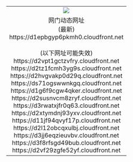 ﻿<table>
  <tr></tr>
  <tr><td colspan=2 align=center><img src="https://d1epbgyp6pkmh0.cloudfront.net/Up/oGate.jpg" /></td></tr>
  <tr><td colspan=2 align=center>网门动态网址<br/>(最新)
<br>https://d1epbgyp6pkmh0.cloudfront.net
<br/><br/>(以下网址可能失效)
<br>https://d2vpt1gctzvfry.cloudfront.net
<br>https://d2tz1fcmh3yg9s.cloudfront.net
<br>https://d2hvgvakp0d29q.cloudfront.net
<br>https://ds71ogswwnkgq.cloudfront.net
<br>https://d1g6f9cgw4qker.cloudfront.net
<br>https://d2susnvcm8zryf.cloudfront.net
<br>https://d3rwatxjfr0q63.cloudfront.net
<br>https://d2xtymdnj93yxv.cloudfront.net
<br>https://d11jf94qvyf17p.cloudfront.net
<br>https://d2l12obcqxulbj.cloudfront.net
<br>https://d3jj6eqzieuvbv.cloudfront.net
<br>https://d3f8rfsgd49bub.cloudfront.net
<br>https://d2vf29zgfe52yf.cloudfront.net
    </td>
  </tr>
</table>
